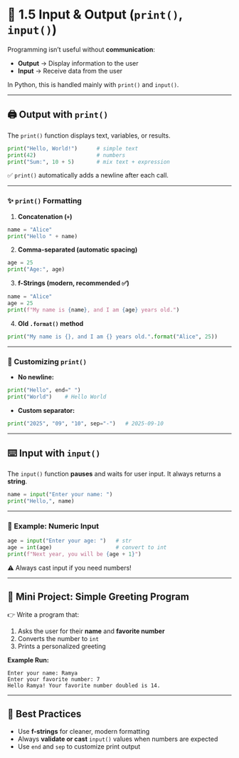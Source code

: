 # 💬 1.5 Input & Output (`print()`, `input()`)

Programming isn’t useful without **communication**:

* **Output** → Display information to the user
* **Input** → Receive data from the user

In Python, this is handled mainly with `print()` and `input()`.

---

## 🖨️ Output with `print()`

The `print()` function displays text, variables, or results.

```python
print("Hello, World!")      # simple text
print(42)                   # numbers
print("Sum:", 10 + 5)       # mix text + expression
```

✅ `print()` automatically adds a newline after each call.

---

### ✨ `print()` Formatting

1. **Concatenation (`+`)**

```python
name = "Alice"
print("Hello " + name)
```

2. **Comma-separated (automatic spacing)**

```python
age = 25
print("Age:", age)
```

3. **f-Strings (modern, recommended ✅)**

```python
name = "Alice"
age = 25
print(f"My name is {name}, and I am {age} years old.")
```

4. **Old `.format()` method**

```python
print("My name is {}, and I am {} years old.".format("Alice", 25))
```

---

### 🔧 Customizing `print()`

* **No newline:**

```python
print("Hello", end=" ")
print("World")    # Hello World
```

* **Custom separator:**

```python
print("2025", "09", "10", sep="-")   # 2025-09-10
```

---

## ⌨️ Input with `input()`

The `input()` function **pauses** and waits for user input.
It always returns a **string**.

```python
name = input("Enter your name: ")
print("Hello,", name)
```

---

### 🧪 Example: Numeric Input

```python
age = input("Enter your age: ")   # str
age = int(age)                    # convert to int
print(f"Next year, you will be {age + 1}")
```

⚠️ Always cast input if you need numbers!

---

## 🎯 Mini Project: Simple Greeting Program

👉 Write a program that:

1. Asks the user for their **name** and **favorite number**
2. Converts the number to `int`
3. Prints a personalized greeting

**Example Run:**

```text
Enter your name: Ramya
Enter your favorite number: 7
Hello Ramya! Your favorite number doubled is 14.
```

---

## 🧠 Best Practices

* Use **f-strings** for cleaner, modern formatting
* Always **validate or cast** `input()` values when numbers are expected
* Use `end` and `sep` to customize print output

